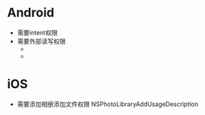 # Android

- 需要intent权限
- 需要外部读写权限
  - <uses-permission android:name="android.permission.READ_EXTERNAL_STORAGE" />
  - <uses-permission android:name="android.permission.WRITE_EXTERNAL_STORAGE" />

# iOS

- 需要添加相册添加文件权限 NSPhotoLibraryAddUsageDescription
